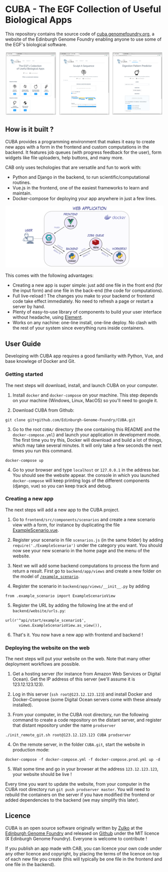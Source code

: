 # CUBA - The EGF Collection of Useful Biological Apps

This repository contains the source code of [cuba.genomefoundry.org](http://cuba.genomefoundry.org/),
a website of the Edinburgh Genome Foundry enabling anyone to use some of the EGF's
biological software.

![screenshots](https://github.com/Edinburgh-Genome-Foundry/CUBA/raw/master/docs/imgs/screenshots.png)




## How is it built ?

CUBA provides a programming environment that makes it easy to create new apps with
a form in the frontend and custom computations in the backend. It features job
queues (with progress feedback for the user), form widgets like file uploaders,
help buttons, and many more.

CAB only uses techologies that are versatile and fun to work with:

- Python and Django in the backend, to run scientific/computational routines.
- Vue.js in the frontend, one of the easiest frameworks to learn and maintain.
- Docker-compose for deploying your app anywhere in just a few lines.

![docker-organization](https://github.com/Edinburgh-Genome-Foundry/CUBA/blob/master/docs/imgs/plan.png)

This comes with the following advantages:

- Creating a new app is super simple: just add one file in the front end (for
  the input form) and one file in the back-end (the code for computations).
- Full live-reload ! The changes you make to your backend or frontend code
  take effect immediately. No need to refresh a page or restart a server by hand.
- Plenty of easy-to-use library of components to build your user interface without
  headache, using [Element](http://element.eleme.io/#/en-US).
- Works on any nachine: one-line install, one-line deploy. No
  clash with the rest of your system since everything runs inside containers.


## User Guide

Developing with CUBA app requires a good familiarity with Python, Vue, and
base knowlege of Docker and Git.

### Getting started

The next steps will download, install, and launch CUBA on your computer.

1. Install ``docker`` and ``docker-compose`` on your machine. This step depends
   on your machine (Windows, Linux, MacOS) so you'll need to google it.

2. Download CUBA from Github:

```
git clone git+github.com/Edinburgh-Genome-Foundry/CUBA.git
```

3. Go to the root ``CUBA/`` directory (the one containing this README and the
   ``docker-compose.yml``) and launch your application in development mode. The
   first time you try this, Docker will download and build a lot of things,
   which may take several minutes. It will only take a few seconds the next
   times you run this command.

```
docker-compose up
```

4. Go to your browser and type ``localhost`` or ``127.0.0.1`` in the address bar.
   You should see the website appear. the console in which you launched
   ``docker-compose`` will keep printing logs of the different components
   (django, vue) so you can keep track and debug.

### Creating a new app

The next steps will add a new app to the CUBA project.

1. Go to ``frontend/src/components/scenarios`` and create a new scenario view
   with a form, for instance by duplicating the file
   [ExampleScenario.vue](https://github.com/Edinburgh-Genome-Foundry/CUBA/blob/master/frontend/src/components/scenarios/ExampleScenario.vue).

2. Register your scenario in file ``scenarios.js`` (in the same folder)
   by adding ``require('./ExampleScenario')`` under the category you want.
   You should now see your new scenario in the home page and the menu of the
   website.

3. Next we will add some backend computations to process the form and return a
   result. First go to ``backend/app/views`` and create a new folder
   on the model of [``/example_scenario``](https://github.com/Edinburgh-Genome-Foundry/CUBA/tree/master/backend/app/views/example_scenario).

4. Register the scenario in ``backend/app/views/__init__.py`` by adding

```
from .example_scenario import ExampleScenarioView
```

5. Register the URL by adding the following line at the end of
   ``backend/website/urls.py``:

```
url(r'^api/start/example_scenario$',
      views.ExampleScenarioView.as_view()),
```

6. That's it. You now have a new app with frontend and backend !

### Deploying the website on the web

The next steps will put your website on the web. Note that many other deployment
workflows are possible.

1. Get a hosting server (for instance from Amazon Web Services or Digital Ocean).
   Get the IP address of this server (we'll assume it is 123.12.123.123).

2. Log in this server (``ssh root@123.12.123.123``) and install Docker and
   Docker-Compose (some Digital Ocean servers come with these already installed).

3. From your computer, in the CUBA root directory, run the following command to
   create a code repository on the distant server, and register that distant
   repository under the name ``prodserver``

```
./init_remote_git.sh root@123.12.123.123 CUBA prodserver
```

4. On the remote server, in the folder ``CUBA.git``, start the website in
   production mode:

```
docker-compose -f docker-compose.yml -f docker-compose.prod.yml up -d
```

5. Wait some time and go in your browser at the address ``123.12.123.123``,
   your website should be live !

Every time you want to update the website, from your computer in the CUBA root
directory run ``git push prodserver master``. You will need to rebuild the
containers on the server if you have modified the frontend or added dependencies
to the backend (we may simplify this later).

Licence
-------

CUBA is an open source software originally written by [Zulko](https://github.com/Zulko)
at the [Edinburgh Genome Foundry](http://genomefoundry.org/) and released on
[Github](https://github.com/Edinburgh-Genome-Foundry/CUBA) under the MIT licence
(¢ Edinburgh Genome Foundry). Everyone is welcome to contribute !

If you publish an app made with CAB, you can licence your own code under any
other licence and copyright, by placing the terms of the licence on top of each
new file you create (this will typically be one file in the frontend and one
file in the backend).
